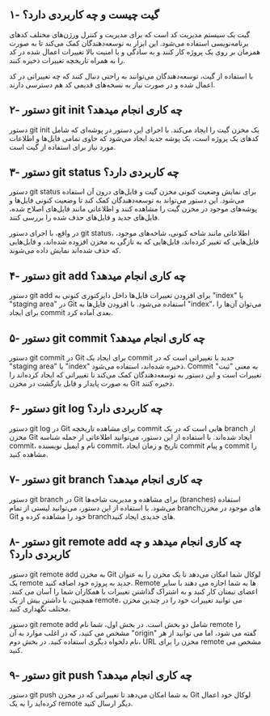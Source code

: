 ## ۱- گیت چیست و چه کاربردی دارد؟

گیت یک سیستم مدیریت کد است که برای مدیریت و کنترل ورژن‌های مختلف کدهای برنامه‌نویسی استفاده می‌شود. این ابزار به توسعه‌دهندگان کمک می‌کند تا به صورت همزمان بر روی یک پروژه کار کنند و به سادگی و با امنیت بالا تغییرات اعمال شده در کد را به همراه تاریخچه تغییرات ذخیره کنند.

با استفاده از گیت، توسعه‌دهندگان می‌توانند به راحتی دنبال کنند که چه تغییراتی در کد اعمال شده و در صورت نیاز به نسخه‌های قدیمی کد هم دسترسی دارند.

## ۲- دستور git init چه کاری انجام میدهد؟

دستور git init یک مخزن گیت را ایجاد می‌کند.
با اجرای این دستور در پوشه‌ای که شامل کدهای یک پروژه است، یک پوشه جدید ایجاد می‌شود که حاوی تمامی فایل‌ها و اطلاعات مورد نیاز برای استفاده از گیت است.

## ۳- دستور git status چه کاربردی دارد؟

دستور git status برای نمایش وضعیت کنونی مخزن گیت و فایل‌های درون آن استفاده می‌شود. این دستور می‌تواند به توسعه‌دهندگان کمک کند تا وضعیت کنونی فایل‌ها و پوشه‌های موجود در مخزن گیت را مشاهده کنند و اطلاعاتی مانند فایل‌های اصلاح شده، فایل‌های جدید و فایل‌های حذف شده را بررسی کنند.

در واقع، با اجرای دستور git status، اطلاعاتی مانند شاخه کنونی، شاخه‌های موجود، فایل‌هایی که تغییر کرده‌اند، فایل‌هایی که به تازگی به مخزن افزوده شده‌اند، و فایل‌هایی که حذف شده‌اند نمایش داده می‌شوند.

## ۴- دستور git add چه کاری انجام میدهد؟

دستور git add برای افزودن تغییرات فایل‌ها داخل دایرکتوری کنونی به "index" یا "staging area" در Git استفاده می‌شود. با افزودن فایل‌ها به "index"، می‌توان آن‌ها را برای ایجاد commit بعدی آماده کرد.

## ۵- دستور git commit چه کاری انجام میدهد؟

دستور git commit در Git برای ایجاد یک commit جدید با تغییراتی است که در "staging area" یا "index" ذخیره شده‌اند، استفاده می‌شود. Commit به معنی "ثبت" تغییرات است و این دستور به توسعه‌دهندگان کمک می‌کند تا تغییراتی که ایجاد کرده‌اند را به صورت پایدار و قابل بازگشت در مخزن Git ذخیره کنند.

## ۶- دستور git log چه کاربردی دارد؟

دستور git log در Git برای مشاهده تاریخچه commit هایی است که در یک branch از مخزن Git ایجاد شده‌اند. با استفاده از این دستور، می‌توانید اطلاعاتی از جمله شناسه commit، نام و ایمیل نویسنده commit، تاریخ و زمان ایجاد commit و پیام commit را مشاهده کنید.

## ۷- دستور git branch چه کاری انجام میدهد؟

دستور git branch در Git برای مشاهده و مدیریت شاخه‌ها (branches) استفاده می‌شود. با استفاده از این دستور، می‌توانید لیستی از تمام branchهای موجود در مخزن Git خود را مشاهده کرده و branchهای جدیدی ایجاد کنید.

## ۸- دستور git remote add چه کاری انجام میدهد و چه کاربردی دارد؟

دستور git remote add به مخزن Git لوکال شما امکان می‌دهد تا یک مخزن را به عنوان یک remote جدید به پروژه خود اضافه کنید. Remote ها به شما اجازه می دهند با سایر اعضای تیمتان کار کنید و به اشتراک گذاشتن تغییرات با همکاران شما را آسان می کنند. همچنین، با داشتن بیش از یک remote، می توانید تغییرات خود را در چندین مخزن مختلف نگهداری کنید.

دستور git remote add شامل دو بخش است. در بخش اول، شما نام remote را مشخص می کنید، که در اغلب موارد به آن "origin" گفته می شود، اما می توانید از هر نام دلخواه دیگری استفاده کنید. در بخش دوم، URL مخزن را برای remote مشخص می کنید.

## ۹- دستور git push چه کاری انجام میدهد؟

دستور git push به شما امکان می‌دهد تا تغییراتی که در مخزن Git لوکال خود اعمال کرده‌اید را به یک remote دیگر ارسال کنید.
